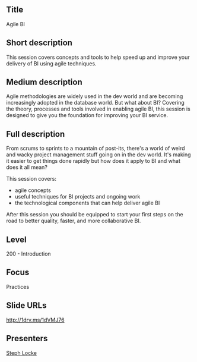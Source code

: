 Title
------
Agile BI

Short description
------
This session covers concepts and tools to help speed up and improve your delivery of BI using agile techniques.

Medium description
------
Agile methodologies are widely used in the dev world and are becoming increasingly adopted in the database world. But what about BI? 
Covering the theory, processes and tools involved in enabling agile BI, this session is designed to give you the foundation for improving your BI service.

Full description
------
From scrums to sprints to a mountain of post-its, there's a world of weird and wacky project management stuff going on in the dev world. It's making it easier to get things done rapidly but how does it apply to BI and what does it all mean?

This session covers:
- agile concepts
- useful techniques for BI projects and ongoing work
- the technological components that can help deliver agile BI

After this session you should be equipped to start your first steps on the road to better quality, faster, and more collaborative BI.

Level
------
200 - Introduction

Focus
------
Practices

Slide URLs
------
http://1drv.ms/1dVMJ76

Presenters
------
[Steph Locke](../presenters/StephLocke.md)